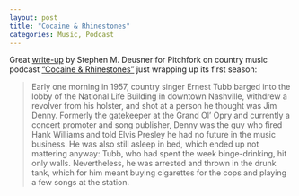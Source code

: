 ```yaml
---
layout: post
title: "Cocaine & Rhinestones"
categories: Music, Podcast
---
```


Great [write-up](https://pitchfork.com/thepitch/cocaine-and-rhinestones-is-the-country-podcast-you-need-to-hear-to-believe/?mbid=homepage-more-latest-and-video) by Stephen M. Deusner for Pitchfork on country music podcast [“Cocaine & Rhinestones”](https://cocaineandrhinestones.com/) just wrapping up its first season:

> Early one morning in 1957, country singer Ernest Tubb barged into the lobby of the National Life Building in downtown Nashville, withdrew a revolver from his holster, and shot at a person he thought was Jim Denny. Formerly the gatekeeper at the Grand Ol’ Opry and currently a concert promoter and song publisher, Denny was the guy who fired Hank Williams and told Elvis Presley he had no future in the music business. He was also still asleep in bed, which ended up not mattering anyway: Tubb, who had spent the week binge-drinking, hit only walls. Nevertheless, he was arrested and thrown in the drunk tank, which for him meant buying cigarettes for the cops and playing a few songs at the station.